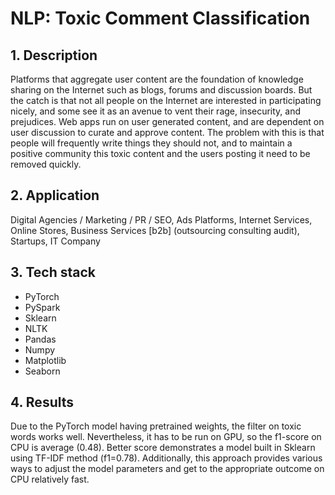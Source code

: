 # NLP: Toxic Comment Classification

## 1. Description
Platforms that aggregate user content are the foundation of knowledge sharing on the Internet such as blogs, forums and discussion boards. But the catch is that not all people on the Internet are interested in participating nicely, and some see it as an avenue to vent their rage, insecurity, and prejudices. Web apps run on user generated content, and are dependent on user discussion to curate and approve content. The problem with this is that people will frequently write things they should not, and to maintain a positive community this toxic content and the users posting it need to be removed quickly. 

## 2. Application
Digital Agencies / Marketing / PR / SEO, Ads Platforms, Internet Services, Online Stores, Business Services [b2b] (outsourcing consulting audit), Startups, IT Company

## 3. Tech stack
- PyTorch
- PySpark
- Sklearn
- NLTK
- Pandas
- Numpy
- Matplotlib
- Seaborn

## 4. Results
Due to the PyTorch model having pretrained weights, the filter on toxic words works well. Nevertheless, it has to be run on GPU, so the f1-score on CPU is average (0.48). Better score demonstrates a model built in Sklearn using TF-IDF method (f1=0.78). Additionally, this approach provides various ways to adjust the model parameters and get to the appropriate outcome on CPU relatively fast.
